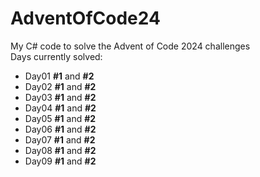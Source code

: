 # AdventOfCode24

My C# code to solve the Advent of Code 2024 challenges  
Days currently solved:
- Day01 **#1** and **#2**
- Day02 **#1** and **#2**
- Day03 **#1** and **#2**
- Day04 **#1** and **#2**
- Day05 **#1** and **#2**
- Day06 **#1** and **#2**
- Day07 **#1** and **#2**
- Day08 **#1** and **#2**
- Day09 **#1** and **#2**
